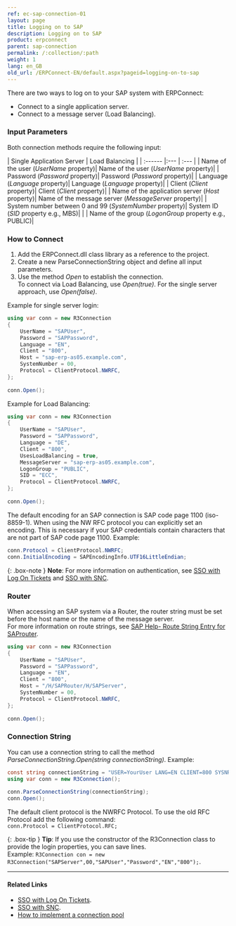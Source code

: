 ```yaml
---
ref: ec-sap-connection-01
layout: page
title: Logging on to SAP
description: Logging on to SAP
product: erpconnect
parent: sap-connection
permalink: /:collection/:path
weight: 1
lang: en_GB
old_url: /ERPConnect-EN/default.aspx?pageid=logging-on-to-sap
---
```


There are two ways to log on to your SAP system with ERPConnect:
- Connect to a single application server.
- Connect to a message server (Load Balancing). 

### Input Parameters

Both connection methods require the following input:

| Single Application Server | Load Balancing |
| :------ |:--- | :--- |
| Name of the user (*UserName* property)| Name of the user (*UserName* property)|
| Password (*Password* property)| Password (*Password* property)|
| Language (*Language* property)| Language (*Language* property)|
| Client (*Client* property)| Client (*Client* property)|
| Name of the application server (*Host* property)| Name of the message server (*MessageServer* property)|
| System number between 0 and 99 (*SystemNumber* property)| System ID (*SID* property e.g., MBS)|
| | Name of the group (*LogonGroup* property e.g., PUBLIC)|

### How to Connect
1. Add the ERPConnect.dll class library as a reference to the project.
2. Create a new ParseConnectionString object and define all input parameters.
3. Use the method *Open* to establish the connection. <br>
To connect via Load Balancing, use *Open(true)*. For the single server approach, use *Open(false)*. 

Example for single server login:

```csharp
using var conn = new R3Connection
{
    UserName = "SAPUser",
    Password = "SAPPassword",
    Language = "EN",
    Client = "800",
    Host = "sap-erp-as05.example.com",
    SystemNumber = 00,
    Protocol = ClientProtocol.NWRFC,
};
​
conn.Open();
```

Example for Load Balancing:

```csharp
using var conn = new R3Connection
{
    UserName = "SAPUser",
    Password = "SAPPassword",
    Language = "DE",
    Client = "800",
    UsesLoadBalancing = true,
    MessageServer = "sap-erp-as05.example.com",
    LogonGroup = "PUBLIC",
    SID = "ECC",
    Protocol = ClientProtocol.NWRFC,
};
​
conn.Open();
```

The default encoding for an SAP connection is SAP code page 1100 (iso-8859-1). When using the NW RFC protocol you can explicitly set an encoding. This is necessary if your SAP credentials contain characters that are not part of SAP code page 1100.
Example:

```csharp
conn.Protocol = ClientProtocol.NWRFC; 
conn.InitialEncoding = SAPEncodingInfo.UTF16LittleEndian;
```

{: .box-note }
**Note**: For more information on authentication, see [SSO with Log On Tickets](./sso-with-log-on-tickets) and [SSO with SNC](sso-with-snc).

### Router

When accessing an SAP system via a Router, the router string must be set before the host name or the name of the message server.<br>
For more information on route strings, see [SAP Help- Route String Entry for SAProuter](https://help.sap.com/saphelp_erp60_sp/helpdata/en/4f/992df1446d11d189700000e8322d00/frameset.htm).

```csharp
using var conn = new R3Connection
{
    UserName = "SAPUser",
    Password = "SAPPassword",
    Language = "EN",
    Client = "800",
    Host = "/H/SAPRouter/H/SAPServer",
    SystemNumber = 00,
    Protocol = ClientProtocol.NWRFC,
};
​
conn.Open();
```

### Connection String

You can use a connection string to call the method *ParseConnectionString.Open(string connectionString)*. Example:

```csharp
const string connectionString = "USER=YourUser LANG=EN CLIENT=800 SYSNR=00 ASHOST=sap-erp-as05.example.com PASSWD=YourPassword";
using var conn = new R3Connection();
​
conn.ParseConnectionString(connectionString);
conn.Open();
```

The default client protocol is the NWRFC Protocol. To use the old RFC Protocol add the following command:<br>
`conn.Protocol = ClientProtocol.RFC;`


{: .box-tip }
**Tip**: If you use the constructor of the R3Connection class to provide the login properties, you can save lines.<br>
Example: `R3Connection con = new R3Connection("SAPServer",00,"SAPUser","Password","EN","800");`.


****
#### Related Links
- [SSO with Log On Tickets](./sso-with-log-on-tickets).
- [SSO with SNC](sso-with-snc).
- [How to implement a connection pool](https://kb.theobald-software.com/erpconnect-samples/how-to-implement-a-connection-pool)